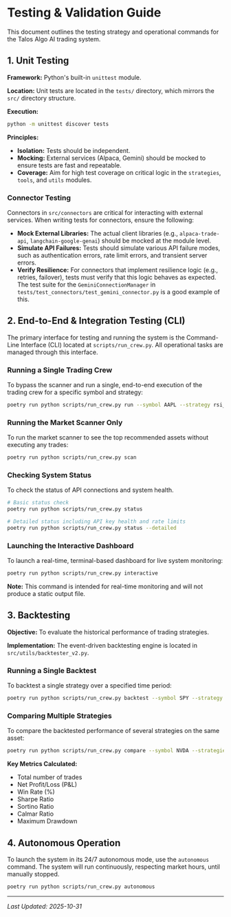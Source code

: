 # Testing & Validation Guide

This document outlines the testing strategy and operational commands for the Talos Algo AI trading system.

## 1. Unit Testing

**Framework:** Python's built-in `unittest` module.

**Location:** Unit tests are located in the `tests/` directory, which mirrors the `src/` directory structure.

**Execution:**
```bash
python -m unittest discover tests
```

**Principles:**
- **Isolation:** Tests should be independent.
- **Mocking:** External services (Alpaca, Gemini) should be mocked to ensure tests are fast and repeatable.
- **Coverage:** Aim for high test coverage on critical logic in the `strategies`, `tools`, and `utils` modules.

### Connector Testing
Connectors in `src/connectors` are critical for interacting with external services. When writing tests for connectors, ensure the following:
- **Mock External Libraries:** The actual client libraries (e.g., `alpaca-trade-api`, `langchain-google-genai`) should be mocked at the module level.
- **Simulate API Failures:** Tests should simulate various API failure modes, such as authentication errors, rate limit errors, and transient server errors.
- **Verify Resilience:** For connectors that implement resilience logic (e.g., retries, failover), tests must verify that this logic behaves as expected. The test suite for the `GeminiConnectionManager` in `tests/test_connectors/test_gemini_connector.py` is a good example of this.

## 2. End-to-End & Integration Testing (CLI)

The primary interface for testing and running the system is the Command-Line Interface (CLI) located at `scripts/run_crew.py`. All operational tasks are managed through this interface.

### Running a Single Trading Crew
To bypass the scanner and run a single, end-to-end execution of the trading crew for a specific symbol and strategy:
```bash
poetry run python scripts/run_crew.py run --symbol AAPL --strategy rsi_breakout
```

### Running the Market Scanner Only
To run the market scanner to see the top recommended assets without executing any trades:
```bash
poetry run python scripts/run_crew.py scan
```

### Checking System Status
To check the status of API connections and system health.
```bash
# Basic status check
poetry run python scripts/run_crew.py status

# Detailed status including API key health and rate limits
poetry run python scripts/run_crew.py status --detailed
```

### Launching the Interactive Dashboard
To launch a real-time, terminal-based dashboard for live system monitoring:
```bash
poetry run python scripts/run_crew.py interactive
```
**Note:** This command is intended for real-time monitoring and will not produce a static output file.

## 3. Backtesting

**Objective:** To evaluate the historical performance of trading strategies.

**Implementation:** The event-driven backtesting engine is located in `src/utils/backtester_v2.py`.

### Running a Single Backtest
To backtest a single strategy over a specified time period:
```bash
poetry run python scripts/run_crew.py backtest --symbol SPY --strategy 3ma --start 2024-01-01 --end 2024-06-30
```

### Comparing Multiple Strategies
To compare the backtested performance of several strategies on the same asset:
```bash
poetry run python scripts/run_crew.py compare --symbol NVDA --strategies 3ma,rsi_breakout,macd
```

**Key Metrics Calculated:**
- Total number of trades
- Net Profit/Loss (P&L)
- Win Rate (%)
- Sharpe Ratio
- Sortino Ratio
- Calmar Ratio
- Maximum Drawdown

## 4. Autonomous Operation

To launch the system in its 24/7 autonomous mode, use the `autonomous` command. The system will run continuously, respecting market hours, until manually stopped.
```bash
poetry run python scripts/run_crew.py autonomous
```

---
*Last Updated: 2025-10-31*
